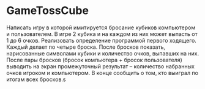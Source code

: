 # GameTossCube
Написать игру в которой имитируется
бросание кубиков компьютером и пользователем.
В игре 2 кубика и на каждом из них может выпасть от 1 до 6 очков.
Реализовать определение программой первого ходящего.
Каждый делает по четыре броска.
После бросков показать, нарисованные символами кубики и количество очков, выпавших на них.
После  пары бросков (бросок компьютера + бросок пользователя)
выводить на экран промежуточный результат  –
количество набранных очков игроком и компьютером.
В конце сообщить о том, кто выиграл по итогам всех бросков.s
